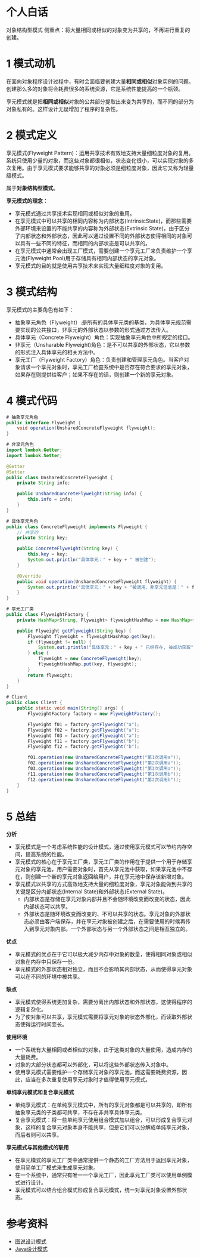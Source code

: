 # 个人白话
对象结构型模式
侧重点：将大量相同或相似的对象变为共享的，不再进行重复的创建。

# 1 模式动机
在面向对象程序设计过程中，有时会面临要创建大量**相同或相似**对象实例的问题。创建那么多的对象将会耗费很多的系统资源，它是系统性能提高的一个瓶颈。

享元模式就是把**相同或相似**对象的公共部分提取出来变为共享的，而不同的部分为对象私有的。这样设计无疑增加了程序的复杂性。

# 2 模式定义
享元模式(Flyweight Pattern)：运用共享技术有效地支持大量细粒度对象的复用。系统只使用少量的对象，而这些对象都很相似，状态变化很小，可以实现对象的多次复用。由于享元模式要求能够共享的对象必须是细粒度对象，因此它又称为轻量级模式。

属于**对象结构型模式**。

**享元模式的理念：**

- 享元模式通过共享技术实现相同或相似对象的重用。
- 在享元模式中可以共享的相同内容称为内部状态(IntrinsicState)，而那些需要外部环境来设置的不能共享的内容称为外部状态(Extrinsic State)，由于区分了内部状态和外部状态，因此可以通过设置不同的外部状态使得相同的对象可以具有一些不同的特征，而相同的内部状态是可以共享的。
- 在享元模式中通常会出现工厂模式，需要创建一个享元工厂来负责维护一个享元池(Flyweight Pool)用于存储具有相同内部状态的享元对象。
- 享元模式的目的就是使用共享技术来实现大量细粒度对象的复用。

# 3 模式结构
享元模式的主要角色有如下：

- 抽象享元角色（Flyweight）:是所有的具体享元类的基类，为具体享元规范需要实现的公共接口，非享元的外部状态以参数的形式通过方法传入。
- 具体享元（Concrete Flyweight）角色：实现抽象享元角色中所规定的接口。
- 非享元（Unsharable Flyweight)角色：是不可以共享的外部状态，它以参数的形式注入具体享元的相关方法中。
- 享元工厂（Flyweight Factory）角色：负责创建和管理享元角色。当客户对象请求一个享元对象时，享元工厂检査系统中是否存在符合要求的享元对象，如果存在则提供给客户；如果不存在的话，则创建一个新的享元对象。

# 4 模式代码
```java
# 抽象享元角色
public interface Flyweight {
    void operation(UnsharedConcreteFlyweight flyweight);
}

# 非享元角色
import lombok.Getter;
import lombok.Setter;

@Getter
@Setter
public class UnsharedConcreteFlyweight {
    private String info;

    public UnsharedConcreteFlyweight(String info) {
        this.info = info;
    }
}

# 具体享元角色
public class ConcreteFlyweight implements Flyweight {
    // 共享的
    private String key;

    public ConcreteFlyweight(String key) {
        this.key = key;
        System.out.println("具体享元：" + key + " 被创建");
    }

    @Override
    public void operation(UnsharedConcreteFlyweight flyweight) {
        System.out.println("具体享元：" + key + "被调用，非享元信息是：" + flyweight.getInfo());
    }
}

# 享元工厂类
public class FlyweightFactory {
    private HashMap<String, Flyweight> flyweightHashMap = new HashMap<>();

    public Flyweight getFlyweight(String key) {
        Flyweight flyweight = flyweightHashMap.get(key);
        if (flyweight != null) {
            System.out.println("具体享元：" + key + " 已经存在, 被成功获取");
        } else {
            flyweight = new ConcreteFlyweight(key);
            flyweightHashMap.put(key, flyweight);
        }
        return flyweight;
    }
}

# Client
public class Client {
    public static void main(String[] args) {
        FlyweightFactory factory = new FlyweightFactory();

        Flyweight f01 = factory.getFlyweight("a");
        Flyweight f02 = factory.getFlyweight("a");
        Flyweight f03 = factory.getFlyweight("a");
        Flyweight f11 = factory.getFlyweight("b");
        Flyweight f12 = factory.getFlyweight("b");

        f01.operation(new UnsharedConcreteFlyweight("第1次调用a"));
        f02.operation(new UnsharedConcreteFlyweight("第2次调用a"));
        f03.operation(new UnsharedConcreteFlyweight("第3次调用a"));
        f11.operation(new UnsharedConcreteFlyweight("第1次调用b"));
        f12.operation(new UnsharedConcreteFlyweight("第2次调用b"));
    }
}
```

# 5 总结
**分析**

- 享元模式是一个考虑系统性能的设计模式，通过使用享元模式可以节约内存空间，提高系统的性能。
- 享元模式的核心在于享元工厂类，享元工厂类的作用在于提供一个用于存储享元对象的享元池，用户需要对象时，首先从享元池中获取，如果享元池中不存在，则创建一个新的享元对象返回给用户，并在享元池中保存该新增对象。
- 享元模式以共享的方式高效地支持大量的细粒度对象，享元对象能做到共享的关键是区分内部状态(Internal State)和外部状态(External State)。
    - 内部状态是存储在享元对象内部并且不会随环境改变而改变的状态，因此内部状态可以共享。
    - 外部状态是随环境改变而改变的、不可以共享的状态。享元对象的外部状态必须由客户端保存，并在享元对象被创建之后，在需要使用的时候再传入到享元对象内部。一个外部状态与另一个外部状态之间是相互独立的。

**优点**

- 享元模式的优点在于它可以极大减少内存中对象的数量，使得相同对象或相似对象在内存中只保存一份。
- 享元模式的外部状态相对独立，而且不会影响其内部状态，从而使得享元对象可以在不同的环境中被共享。

**缺点**

- 享元模式使得系统更加复杂，需要分离出内部状态和外部状态，这使得程序的逻辑复杂化。
- 为了使对象可以共享，享元模式需要将享元对象的状态外部化，而读取外部状态使得运行时间变长。

**使用环境**

- 一个系统有大量相同或者相似的对象，由于这类对象的大量使用，造成内存的大量耗费。
- 对象的大部分状态都可以外部化，可以将这些外部状态传入对象中。
- 使用享元模式需要维护一个存储享元对象的享元池，而这需要耗费资源，因此，应当在多次重复使用享元对象时才值得使用享元模式。

**单纯享元模式和复合享元模式**

- 单纯享元模式：在单纯享元模式中，所有的享元对象都是可以共享的，即所有抽象享元类的子类都可共享，不存在非共享具体享元类。
- 复合享元模式：将一些单纯享元使用组合模式加以组合，可以形成复合享元对象，这样的复合享元对象本身不能共享，但是它们可以分解成单纯享元对象，而后者则可以共享。

**享元模式与其他模式的联用**

- 在享元模式的享元工厂类中通常提供一个静态的工厂方法用于返回享元对象，使用简单工厂模式来生成享元对象。
- 在一个系统中，通常只有唯一一个享元工厂，因此享元工厂类可以使用单例模式进行设计。
- 享元模式可以结合组合模式形成复合享元模式，统一对享元对象设置外部状态。

# 参考资料

- [图说设计模式](https://design-patterns.readthedocs.io/zh_CN/latest/index.html)
- [Java设计模式](http://c.biancheng.net/view/1317.html)